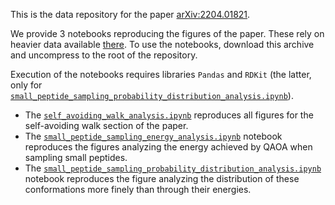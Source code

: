 This is the data repository for the paper [arXiv:2204.01821](https://arxiv.org/abs/2204.01821).

We provide 3 notebooks reproducing the figures of the paper. These rely on heavier data available [there](https://zenodo.org/record/6563433/files/data.tar.xz?download=1). To use the notebooks, download this archive and uncompress to the root of the repository.

Execution of the notebooks requires libraries `Pandas` and `RDKit` (the latter, only for [`small_peptide_sampling_probability_distribution_analysis.ipynb`](./`small_peptide_sampling_probability_distribution_analysis.ipynb`)).

- The [`self_avoiding_walk_analysis.ipynb`](./self_avoiding_walk_analysis.ipynb) reproduces all figures for the self-avoiding walk section of the paper.
- The [`small_peptide_sampling_energy_analysis.ipynb`](./small_peptide_sampling_energy_analysis.ipynb) notebook reproduces the figures analyzing the energy achieved by QAOA when sampling small peptides.
- The [`small_peptide_sampling_probability_distribution_analysis.ipynb`](./`small_peptide_sampling_probability_distribution_analysis.ipynb`) notebook reproduces the figure analyzing the distribution of these conformations more finely than through their energies.
